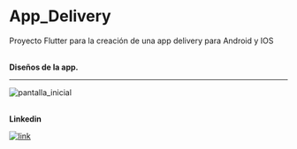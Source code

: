 # App_Delivery
Proyecto Flutter para la creación de una app delivery para Android y IOS

<br>
<b> Diseños de la app.</b>

<hr>

![pantalla_inicial](https://github.com/OrlayMolina/App_Delivery/assets/111409267/2b50d22d-23b7-4d0c-8ebb-3049b005a6d8)


<br>
<b>Linkedin</b>

<a href="https://www.linkedin.com/in/orlay-andres-molina-gomez-71b470241/" target="_blank">
  

![link](https://github.com/OrlayMolina/ECommerce/assets/111409267/24cda52b-f959-40f5-b823-f26306d42086)


</a>
